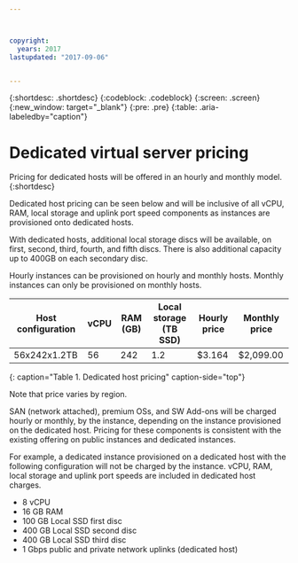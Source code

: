 ```yaml
---



copyright:
  years: 2017
lastupdated: "2017-09-06"


---
```


{:shortdesc: .shortdesc}
{:codeblock: .codeblock}
{:screen: .screen}
{:new_window: target="_blank"}
{:pre: .pre}
{:table: .aria-labeledby="caption"}

# Dedicated virtual server pricing
Pricing for dedicated hosts will be offered in an hourly and monthly model.
{:shortdesc}

Dedicated host pricing can be seen below and will be inclusive of all vCPU, RAM, local storage and uplink port speed components as instances are provisioned onto dedicated hosts. 

With dedicated hosts, additional local storage discs will be available, on first, second, third, fourth, and fifth discs. There is also additional capacity up to 400GB on each secondary disc.

Hourly instances can be provisioned on hourly and monthly hosts. Monthly instances can only be provisioned on monthly hosts.

| Host configuration | vCPU	| RAM (GB) | Local storage (TB SSD) |	Hourly price | Monthly price | 
| ------------------ | ---- | -------- | ---------------------- | ------------ | ------------- |
| 56x242x1.2TB	     |  56 	|   242    |        	1.2	          |     $3.164   | 	$2,099.00    |
{: caption="Table 1. Dedicated host pricing" caption-side="top"}

Note that price varies by region.

SAN (network attached), premium OSs, and SW Add-ons will be charged hourly or monthly, by the instance, depending on the instance provisioned on the dedicated host. Pricing for these components is consistent with the existing offering on public instances and dedicated instances. 

For example, a dedicated instance provisioned on a dedicated host with the following configuration will not be charged by the instance. vCPU, RAM, local storage and uplink port speeds are included in dedicated host charges. 

* 8 vCPU
* 16 GB RAM
* 100 GB Local SSD first disc
* 400 GB Local SSD second disc
* 400 GB Local SSD third disc
* 1 Gbps public and private network uplinks (dedicated host) 


